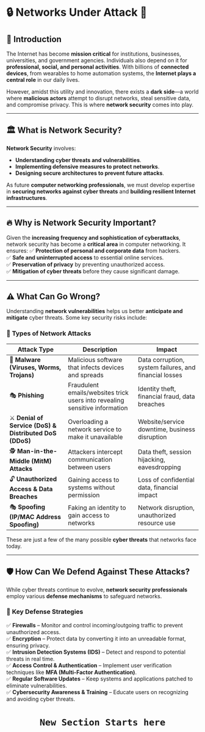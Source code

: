 # 🔒 **Networks Under Attack** 🚀

## 📌 Introduction

The Internet has become **mission critical** for institutions, businesses, universities, and government agencies. Individuals also depend on it for **professional, social, and personal activities**. With billions of **connected devices**, from wearables to home automation systems, the **Internet plays a central role** in our daily lives.

However, amidst this utility and innovation, there exists a **dark side**—a world where **malicious actors** attempt to disrupt networks, steal sensitive data, and compromise privacy. This is where **network security** comes into play.

---

## 🏛 What is Network Security?

**Network Security** involves:

- **Understanding cyber threats and vulnerabilities**.
- **Implementing defensive measures to protect networks**.
- **Designing secure architectures to prevent future attacks**.

As future **computer networking professionals**, we must develop expertise in **securing networks against cyber threats** and **building resilient Internet infrastructures**.

---

## 🔥 Why is Network Security Important?

Given the **increasing frequency and sophistication of cyberattacks**, network security has become a **critical area** in computer networking. It ensures:
✅ **Protection of personal and corporate data** from hackers.\
✅ **Safe and uninterrupted access** to essential online services.\
✅ **Preservation of privacy** by preventing unauthorized access.\
✅ **Mitigation of cyber threats** before they cause significant damage.

---

## ⚠️ What Can Go Wrong?

Understanding **network vulnerabilities** helps us better **anticipate and mitigate** cyber threats. Some key security risks include:

### 🛑 **Types of Network Attacks**

| **Attack Type**                                         | **Description**                                                             | **Impact**                                             |
| ------------------------------------------------------- | --------------------------------------------------------------------------- | ------------------------------------------------------ |
| 🦠 **Malware (Viruses, Worms, Trojans)**                | Malicious software that infects devices and spreads                         | Data corruption, system failures, and financial losses |
| 🎭 **Phishing**                                         | Fraudulent emails/websites trick users into revealing sensitive information | Identity theft, financial fraud, data breaches         |
| ⚔️ **Denial of Service (DoS) & Distributed DoS (DDoS)** | Overloading a network service to make it unavailable                        | Website/service downtime, business disruption          |
| 🕵️ **Man-in-the-Middle (MitM) Attacks**                | Attackers intercept communication between users                             | Data theft, session hijacking, eavesdropping           |
| 🔓 **Unauthorized Access & Data Breaches**              | Gaining access to systems without permission                                | Loss of confidential data, financial impact            |
| 🎭 **Spoofing (IP/MAC Address Spoofing)**               | Faking an identity to gain access to networks                               | Network disruption, unauthorized resource use          |

These are just a few of the many possible **cyber threats** that networks face today.

---

## 🛡️ How Can We Defend Against These Attacks?

While cyber threats continue to evolve, **network security professionals** employ various **defense mechanisms** to safeguard networks.

### 🔑 **Key Defense Strategies**

✅ **Firewalls** – Monitor and control incoming/outgoing traffic to prevent unauthorized access.\
✅ **Encryption** – Protect data by converting it into an unreadable format, ensuring privacy.\
✅ **Intrusion Detection Systems (IDS)** – Detect and respond to potential threats in real time.\
✅ **Access Control & Authentication** – Implement user verification techniques like **MFA (Multi-Factor Authentication)**.\
✅ **Regular Software Updates** – Keep systems and applications patched to eliminate vulnerabilities.\
✅ **Cybersecurity Awareness & Training** – Educate users on recognizing and avoiding cyber threats.

<div align="center">

# `New Section Starts here`

</div>